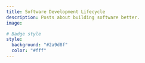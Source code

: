 ```yaml
---
title: Software Development Lifecycle
description: Posts about building software better.
image:

# Badge style
style:
  background: "#2a9d8f"
  color: "#fff"
---
```

